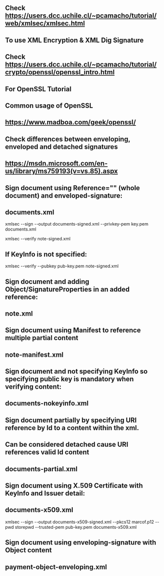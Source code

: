 ## Check https://users.dcc.uchile.cl/~pcamacho/tutorial/web/xmlsec/xmlsec.html
## To use XML Encryption & XML Dig Signature

## Check https://users.dcc.uchile.cl/~pcamacho/tutorial/crypto/openssl/openssl_intro.html
## For OpenSSL Tutorial

## Common usage of OpenSSL
## https://www.madboa.com/geek/openssl/


## Check differences between enveloping, enveloped and detached signatures
## https://msdn.microsoft.com/en-us/library/ms759193(v=vs.85).aspx


## Sign document using Reference="" (whole document) and enveloped-signature: 
## documents.xml

xmlsec --sign --output documents-signed.xml --privkey-pem key.pem documents.xml 

xmlsec --verify note-signed.xml

## If KeyInfo is not specified:

xmlsec --verify --pubkey pub-key.pem note-signed.xml

## Sign document and adding Object/SignatureProperties in an added reference: 
## note.xml

## Sign document using Manifest to reference multiple partial content
## note-manifest.xml

## Sign document and not specifying KeyInfo so specifying public key is mandatory when verifying content: 
## documents-nokeyinfo.xml

## Sign document partially by specifying URI reference by Id to a content within the xml. 
## Can be considered detached cause URI references valid Id content
## documents-partial.xml

## Sign document using X.509 Certificate with KeyInfo and Issuer detail: 
## documents-x509.xml

xmlsec --sign --output documents-x509-signed.xml --pkcs12 marcof.p12 --pwd storepwd --trusted-pem pub-key.pem documents-x509.xml

## Sign document using enveloping-signature with Object content
## payment-object-enveloping.xml



   
   